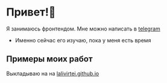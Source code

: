 # Привет!👋

Я занимаюсь фронтендом.
Мне можно написать в [telegram](https://t.me/lalivirtei)

- Именно сейчас его изучаю, пока у меня есть время
## Примеры моих работ 
Выкладываю на на [lalivirtei.github.io](//lalivirtei.github.io)
